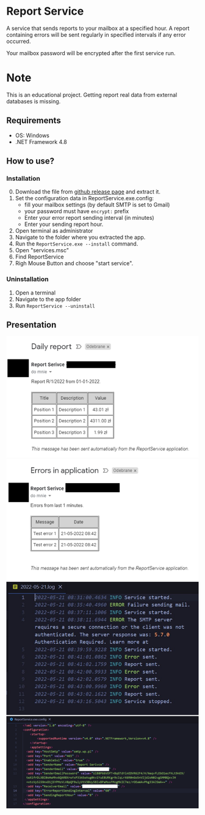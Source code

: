 # Report Service

A service that sends reports to your mailbox at a specified hour.
A report containing errors will be sent regularly in specified intervals if any error occurred.

Your mailbox password will be encrypted after the first service run.

# Note
 
This is an educational project. Getting report real data from external databases is missing.

## Requirements
- OS: Windows
- .NET Framework 4.8

## How to use?

### Installation
0. Download the file from [github release page](https://github.com/Tymisko/report-service/releases) and extract it.
1. Set the configuration data in ReportService.exe.config:
    - fill your mailbox settings (by default SMTP is set to Gmail)
    - your password must have `encrypt:` prefix
    - Enter your error report sending interval (in minutes)
    - Enter your sending report hour.
2. Open terminal as administrator
3. Navigate to the folder where you extracted the app.
4. Run the `ReportService.exe --install` command.
5. Open "services.msc"
6. Find ReportService 
7. Righ Mouse Button and choose "start service".

### Uninstallation
1. Open a terminal
2. Navigate to the app folder
3. Run `ReportService --uninstall`

## Presentation

![Screenshot of daily report](./github/dailyReport.png)
![Screenshot of errors report](./github/errorsInApplication.png)
![Screenshot of sample logs](./github/logs.jpg)
![ReportService.exe.config screenshot with encrypted password](./github/encryptedPassword.png)
